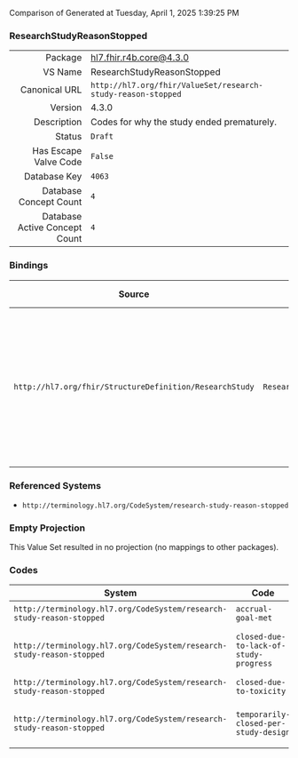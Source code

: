 Comparison of 
Generated at Tuesday, April 1, 2025 1:39:25 PM

### ResearchStudyReasonStopped

|      |     |
| ---: | --- |
| Package | hl7.fhir.r4b.core@4.3.0 |
| VS Name | ResearchStudyReasonStopped |
| Canonical URL | `http://hl7.org/fhir/ValueSet/research-study-reason-stopped` |
| Version | 4.3.0 |
| Description | Codes for why the study ended prematurely. |
| Status | `Draft` |
| Has Escape Valve Code | `False` |
| Database Key | `4063` |
| Database Concept Count | `4` |
| Database Active Concept Count | `4` |
### Bindings

| Source | Element | Binding | Strength | Element Short |
| ------ | ------- | ------- | -------- | ------------- |
| `http://hl7.org/fhir/StructureDefinition/ResearchStudy` | `ResearchStudy.reasonStopped` | `http://hl7.org/fhir/ValueSet/research-study-reason-stopped` | `Example` | accrual-goal-met \| closed-due-to-toxicity \| closed-due-to-lack-of-study-progress \| temporarily-closed-per-study-design |

### Referenced Systems

* `http://terminology.hl7.org/CodeSystem/research-study-reason-stopped`
### Empty Projection

This Value Set resulted in no projection (no mappings to other packages).

### Codes

| System | Code | Display |
| ------ | ---- | ------- |
| `http://terminology.hl7.org/CodeSystem/research-study-reason-stopped` | `accrual-goal-met` | Accrual Goal Met |
| `http://terminology.hl7.org/CodeSystem/research-study-reason-stopped` | `closed-due-to-lack-of-study-progress` | Closed due to lack of study progress |
| `http://terminology.hl7.org/CodeSystem/research-study-reason-stopped` | `closed-due-to-toxicity` | Closed due to toxicity |
| `http://terminology.hl7.org/CodeSystem/research-study-reason-stopped` | `temporarily-closed-per-study-design` | Temporarily closed per study design |
